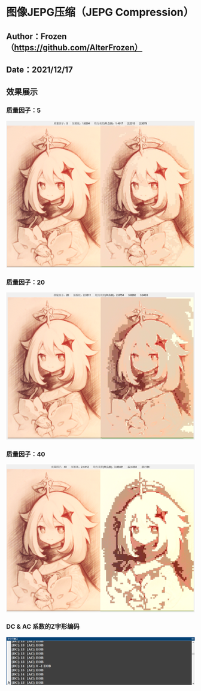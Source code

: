 # 图像JEPG压缩（JEPG Compression）
## Author：Frozen（https://github.com/AlterFrozen）
## Date：2021/12/17
## 效果展示
### 质量因子：5
![show](./show_5.png)

### 质量因子：20
![show](./show_20.png)

### 质量因子：40
![show](./show_40.png)

### DC & AC 系数的Z字形编码
![show](./Z.png)
